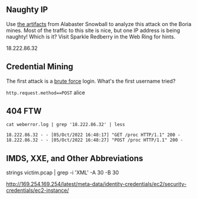 



## Naughty IP

Use [the artifacts](https://storage.googleapis.com/hhc22_player_assets/boriaArtifacts.zip) from Alabaster Snowball to analyze this attack on the Boria mines. Most of the traffic to this site is nice, but one IP address is being naughty! Which is it? Visit Sparkle Redberry in the Web Ring for hints.

18.222.86.32


## Credential Mining

The first attack is a [brute force](https://owasp.org/www-community/attacks/Brute_force_attack) login. What's the first username tried?

`http.request.method==POST`
alice

## 404 FTW
```
cat weberror.log | grep '18.222.86.32' | less

18.222.86.32 - - [05/Oct/2022 16:48:17] "GET /proc HTTP/1.1" 200 -
18.222.86.32 - - [05/Oct/2022 16:48:27] "POST /proc HTTP/1.1" 200 -
```

## IMDS, XXE, and Other Abbreviations

strings victim.pcap | grep -i 'XML' -A 30 -B 30

http://169.254.169.254/latest/meta-data/identity-credentials/ec2/security-credentials/ec2-instance/


